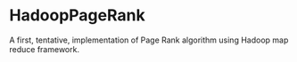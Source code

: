 # HadoopPageRank
A first, tentative, implementation of Page Rank algorithm using Hadoop map reduce framework.
